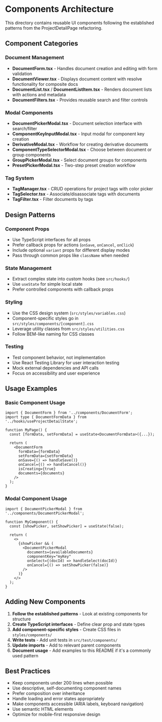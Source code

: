 # Components Architecture

This directory contains reusable UI components following the established patterns from the ProjectDetailPage refactoring.

## Component Categories

### Document Management
- **DocumentForm.tsx** - Handles document creation and editing with form validation
- **DocumentViewer.tsx** - Displays document content with resolve functionality for composite docs
- **DocumentList.tsx** / **DocumentListItem.tsx** - Renders document lists with actions and metadata
- **DocumentFilters.tsx** - Provides reusable search and filter controls

### Modal Components
- **DocumentPickerModal.tsx** - Document selection interface with search/filter
- **ComponentKeyInputModal.tsx** - Input modal for component key creation
- **DerivativeModal.tsx** - Workflow for creating derivative documents
- **ComponentTypeSelectorModal.tsx** - Choose between document or group components
- **GroupPickerModal.tsx** - Select document groups for components
- **PresetPickerModal.tsx** - Two-step preset creation workflow

### Tag System
- **TagManager.tsx** - CRUD operations for project tags with color picker
- **TagSelector.tsx** - Associate/disassociate tags with documents
- **TagFilter.tsx** - Filter documents by tags

## Design Patterns

### Component Props
- Use TypeScript interfaces for all props
- Prefer callback props for actions (`onSave`, `onCancel`, `onClick`)
- Include optional `variant` props for different display modes
- Pass through common props like `className` when needed

### State Management
- Extract complex state into custom hooks (see `src/hooks/`)
- Use `useState` for simple local state
- Prefer controlled components with callback props

### Styling
- Use the CSS design system (`src/styles/variables.css`)
- Component-specific styles go in `src/styles/components/[component].css`
- Leverage utility classes from `src/styles/utilities.css`
- Follow BEM-like naming for CSS classes

### Testing
- Test component behavior, not implementation
- Use React Testing Library for user interaction testing
- Mock external dependencies and API calls
- Focus on accessibility and user experience

## Usage Examples

### Basic Component Usage
```tsx
import { DocumentForm } from '../components/DocumentForm';
import type { DocumentFormData } from '../hooks/useProjectDetailState';

function MyPage() {
  const [formData, setFormData] = useState<DocumentFormData>({...});
  
  return (
    <DocumentForm
      formData={formData}
      setFormData={setFormData}
      onSave={() => handleSave()}
      onCancel={() => handleCancel()}
      isCreating={true}
      documents={documents}
    />
  );
}
```

### Modal Component Usage
```tsx
import { DocumentPickerModal } from '../components/DocumentPickerModal';

function MyComponent() {
  const [showPicker, setShowPicker] = useState(false);
  
  return (
    <>
      {showPicker && (
        <DocumentPickerModal
          documents={availableDocuments}
          componentKey="myKey"
          onSelect={(docId) => handleSelect(docId)}
          onCancel={() => setShowPicker(false)}
        />
      )}
    </>
  );
}
```

## Adding New Components

1. **Follow the established patterns** - Look at existing components for structure
2. **Create TypeScript interfaces** - Define clear prop and state types
3. **Add component-specific styles** - Create CSS files in `styles/components/`
4. **Write tests** - Add unit tests in `src/test/components/`
5. **Update imports** - Add to relevant parent components
6. **Document usage** - Add examples to this README if it's a commonly used pattern

## Best Practices

- Keep components under 200 lines when possible
- Use descriptive, self-documenting component names
- Prefer composition over inheritance
- Handle loading and error states appropriately
- Make components accessible (ARIA labels, keyboard navigation)
- Use semantic HTML elements
- Optimize for mobile-first responsive design